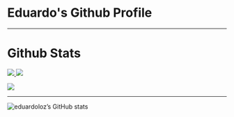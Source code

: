 # Eduardo's Github Profile

---

# Github Stats

<p align="left">
  <!-- GitHub Score (Assuming a general contributions widget) -->
  <a href="https://github.com/anuraghazra/github-readme-stats">
    <img src="https://github-readme-stats.vercel.app/api?username=eduardoloz&show_icons=true&theme=dracula"/>
  </a>
  <!-- GitHub Streak -->
  <a href="https://github.com/DenverCoder1/github-readme-streak-stats">
    <img src="https://github-readme-streak-stats.herokuapp.com/?user=eduardoloz&theme=dracula"/>
  </a>

</p>
<!-- Most Used Languages -->

<a align="left" href="https://github.com/anuraghazra/github-readme-stats">
  <img align="center" src="https://github-readme-stats.vercel.app/api/top-langs/?username=eduardoloz&layout=compact&theme=dracula"/>
</a>

---




![eduardoloz’s GitHub stats](https://github-readme-stats.vercel.app/api?username=eduardoloz&show_icons=true&theme=dracula)

[](https://img.shields.io/badge/Python-blue)
